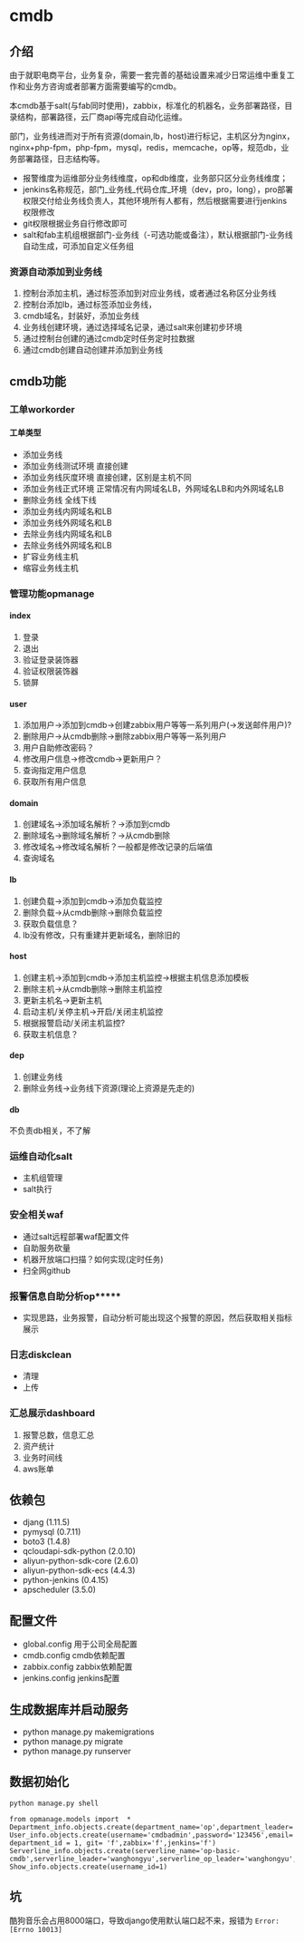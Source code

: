 # cmdb

## 介绍

由于就职电商平台，业务复杂，需要一套完善的基础设置来减少日常运维中重复工作和业务方咨询或者部署方面需要编写的cmdb。

本cmdb基于salt(与fab同时使用)，zabbix，标准化的机器名，业务部署路径，目录结构，部署路径，云厂商api等完成自动化运维。

部门，业务线进而对于所有资源(domain,lb，host)进行标记，主机区分为nginx，nginx+php-fpm，php-fpm，mysql，redis，memcache，op等，规范db，业务部署路径，日志结构等。

- 报警维度为运维部分业务线维度，op和db维度，业务部只区分业务线维度；
- jenkins名称规范，部门_业务线_代码仓库_环境（dev，pro，long），pro部署权限交付给业务线负责人，其他环境所有人都有，然后根据需要进行jenkins权限修改
- git权限根据业务自行修改即可
- salt和fab主机组根据部门-业务线（-可选功能或备注），默认根据部门-业务线自动生成，可添加自定义任务组


### 资源自动添加到业务线
1. 控制台添加主机，通过标签添加到对应业务线，或者通过名称区分业务线
2. 控制台添加lb，通过标签添加业务线，
3. cmdb域名，封装好，添加业务线
4. 业务线创建环境，通过选择域名记录，通过salt来创建初步环境
5. 通过控制台创建的通过cmdb定时任务定时拉数据
6. 通过cmdb创建自动创建并添加到业务线

## cmdb功能

### 工单workorder

#### 工单类型
- 添加业务线
- 添加业务线测试环境	直接创建
- 添加业务线灰度环境	直接创建，区别是主机不同
- 添加业务线正式环境	正常情况有内网域名LB，外网域名LB和内外网域名LB
- 删除业务线	全线下线
- 添加业务线内网域名和LB
- 添加业务线外网域名和LB
- 去除业务线内网域名和LB
- 去除业务线外网域名和LB
- 扩容业务线主机
- 缩容业务线主机

### 管理功能opmanage

#### index
1. 登录
2. 退出
3. 验证登录装饰器
4. 验证权限装饰器
5. 锁屏

#### user
1. 添加用户->添加到cmdb->创建zabbix用户等等一系列用户(->发送邮件用户)?
2. 删除用户->从cmdb删除->删除zabbix用户等等一系列用户
3. 用户自助修改密码？
4. 修改用户信息->修改cmdb->更新用户？
5. 查询指定用户信息
6. 获取所有用户信息

#### domain
1. 创建域名->添加域名解析？->添加到cmdb
2. 删除域名->删除域名解析？->从cmdb删除
3. 修改域名->修改域名解析？一般都是修改记录的后端值
4. 查询域名

#### lb
1. 创建负载->添加到cmdb->添加负载监控
2. 删除负载->从cmdb删除->删除负载监控
3. 获取负载信息？
4. lb没有修改，只有重建并更新域名，删除旧的

#### host
1. 创建主机->添加到cmdb->添加主机监控->根据主机信息添加模板
2. 删除主机->从cmdb删除->删除主机监控
3. 更新主机名->更新主机
4. 启动主机/关停主机->开启/关闭主机监控
5. 根据报警启动/关闭主机监控?
6. 获取主机信息？

#### dep
1. 创建业务线
2. 删除业务线->业务线下资源(理论上资源是先走的)

#### db
不负责db相关，不了解

### 运维自动化salt

- 主机组管理
- salt执行

### 安全相关waf

- 通过salt远程部署waf配置文件
- 自助服务砍量
- 机器开放端口扫描？如何实现(定时任务)
- 扫全网github

### 报警信息自助分析op*****
- 实现思路，业务报警，自动分析可能出现这个报警的原因，然后获取相关指标展示

### 日志diskclean
- 清理
- 上传

### 汇总展示dashboard

1. 报警总数，信息汇总
2. 资产统计
3. 业务时间线
4. aws账单


## 依赖包
- djang (1.11.5)
- pymysql (0.7.11)
- boto3 (1.4.8)
- qcloudapi-sdk-python (2.0.10)
- aliyun-python-sdk-core (2.6.0)
- aliyun-python-sdk-ecs (4.4.3)
- python-jenkins (0.4.15)
- apscheduler (3.5.0)


## 配置文件
- global.config 用于公司全局配置
- cmdb.config   cmdb依赖配置
- zabbix.config zabbix依赖配置
- jenkins.config  jenkins配置

## 生成数据库并启动服务

- python manage.py makemigrations
- python manage.py migrate
- python manage.py runserver

## 数据初始化

```
python manage.py shell

from opmanage.models import  *
Department_info.objects.create(department_name='op',department_leader='opleader',department_email='op@whysdomain.com')
User_info.objects.create(username='cmdbadmin',password='123456',email='why@whysdomain.com',auth='1',jumper='f',vpn='f',phone='13552493019', department_id = 1, git= 'f',zabbix='f',jenkins='f')
Serverline_info.objects.create(serverline_name='op-basic-cmdb',serverline_leader='wanghongyu',serverline_op_leader='wanghongyu',department_id='1')
Show_info.objects.create(username_id=1)
```

## 坑

酷狗音乐会占用8000端口，导致django使用默认端口起不来，报错为 `Error: [Errno 10013]`

